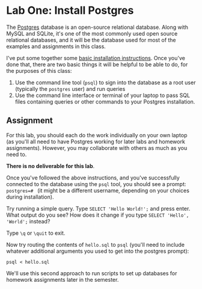 # Lab One: Install Postgres

The [Postgres](https://www.postgresql.org/) database is an open-source relational database. Along with MySQL and SQLite, it's one of the most commonly used open source relational databases, and it will be the database used for most of the examples and assignments in this class.

I've put some together some [basic installation instructions](postgres-installation.md). Once you've done that, there are two basic things it will be helpful to be able to do, for the purposes of this class:
1. Use the command line tool (`psql`) to sign into the database as a root user (typically the `postgres` user) and run queries
2. Use the command line interface or terminal of your laptop to pass SQL files containing queries or other commands to your Postgres installation.

## Assignment

For this lab, you should each do the work individually on your own laptop (as you'll all need to have Postgres working for later labs and homework assignments). However, you may collaborate with others as much as you need to.

**There is no deliverable for this lab**.

Once you've followed the above instructions, and you've successfully connected to the database using the `psql` tool, you should see a prompt: `postgres=# ` (it might be a different username, depending on your choices during installation). 

Try running a simple query. Type `SELECT 'Hello World!';` and press enter. What output do you see? How does it change if you type `SELECT 'Hello', 'World';` instead?

Type `\q` or `\quit` to exit. 

Now try routing the contents of `hello.sql` to `psql` (you'll need to include whatever additional arguments you used to get into the postgres prompt): 

``` 
psql < hello.sql
```

We'll use this second approach to run scripts to set up databases for homework assignments later in the semester.